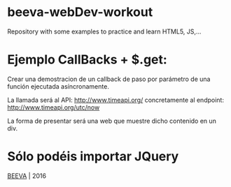 # beeva-webDev-workout
Repository with some examples to practice and learn HTML5, JS,...

# Ejemplo CallBacks + $.get:

Crear una demostracion de un callback de paso por parámetro de una función ejecutada asíncronamente.

La llamada será al API: http://www.timeapi.org/ concretamente al endpoint: http://www.timeapi.org/utc/now

La forma de presentar será una web que muestre dicho contenido en un div.

# Sólo podéis importar JQuery

[BEEVA](https://www.beeva.com) | 2016
